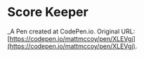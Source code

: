 # Score Keeper
 _A Pen created at CodePen.io. Original URL: [https://codepen.io/mattmccoy/pen/XLEVgj](https://codepen.io/mattmccoy/pen/XLEVgj).

 